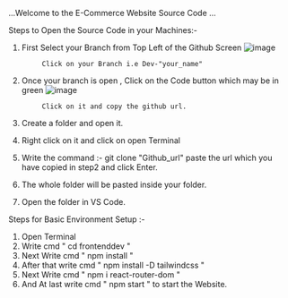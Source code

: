 ...Welcome to the E-Commerce Website Source Code ...

Steps to Open the Source Code in your Machines:-

1. First Select your Branch from Top Left of the Github Screen ![image](https://github.com/Saurabh1162/GoDoWn/assets/166944151/289fd8f6-9fc1-4ac8-882b-4611cf15b3bc)

            Click on your Branch i.e Dev-"your_name"
3. Once your branch is open , Click on the Code button which may be in green ![image](https://github.com/Saurabh1162/GoDoWn/assets/166944151/65d56804-ae46-4054-9f56-3f3d061f3405)

            Click on it and copy the github url.
5. Create a folder and open it.
6. Right click on it and click on open Terminal
7. Write the command :- git clone "Github_url" paste the url which you have copied in step2 and click Enter.
8. The whole folder will be pasted inside your folder.
9. Open the folder in VS Code.

Steps for Basic Environment Setup :-

1. Open Terminal
2. Write cmd " cd frontenddev "
3. Next Write cmd " npm install "
4. After that write cmd " npm install -D tailwindcss "
5. Next Write cmd " npm i react-router-dom "
6. And At last write cmd " npm start " to start the Website.
